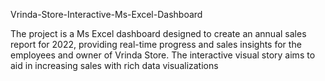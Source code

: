Vrinda-Store-Interactive-Ms-Excel-Dashboard

The project is a Ms Excel dashboard designed to create an annual sales report for 2022, providing real-time progress and sales insights for the employees and owner of Vrinda Store. The interactive visual story aims to aid in increasing sales with rich data visualizations
